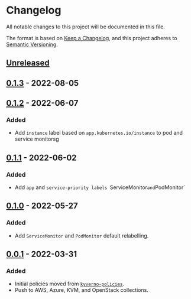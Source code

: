 # Changelog

All notable changes to this project will be documented in this file.

The format is based on [Keep a Changelog](https://keepachangelog.com/en/1.0.0/),
and this project adheres to [Semantic Versioning](https://semver.org/spec/v2.0.0.html).

## [Unreleased]

## [0.1.3] - 2022-08-05

## [0.1.2] - 2022-06-07

### Added

- Add `instance` label based on `app.kubernetes.io/instance` to pod and service monitorsg

## [0.1.1] - 2022-06-02

### Added

- Add `app` and `service-priority labels `ServiceMonitor` and `PodMonitor`

## [0.1.0] - 2022-05-27

### Added

- Add `ServiceMonitor` and `PodMonitor` default relabelling.

## [0.0.1] - 2022-03-31

### Added

- Initial policies moved from [`kyverno-policies`](https://github.com/giantswarm/kyverno-policies).
- Push to AWS, Azure, KVM, and OpenStack collections.

[Unreleased]: https://github.com/giantswarm/kyverno-policies-observability/compare/v0.1.3...HEAD
[0.1.3]: https://github.com/giantswarm/kyverno-policies-observability/compare/v0.1.2...v0.1.3
[0.1.2]: https://github.com/giantswarm/kyverno-policies-observability/compare/v0.1.1...v0.1.2
[0.1.1]: https://github.com/giantswarm/kyverno-policies-observability/compare/v0.1.0...v0.1.1
[0.1.0]: https://github.com/giantswarm/kyverno-policies-observability/compare/v0.0.1...v0.1.0
[0.0.1]: https://github.com/giantswarm/kyverno-policies-observability/releases/tag/v0.0.1
